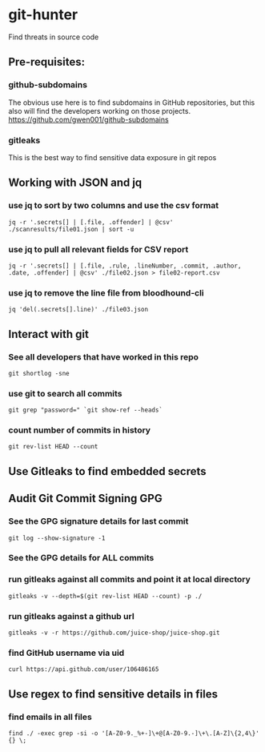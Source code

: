 # git-hunter
Find threats in source code

## Pre-requisites:

### github-subdomains
The obvious use here is to find subdomains in GitHub repositories, but this also will find the developers working on those projects.
https://github.com/gwen001/github-subdomains

### gitleaks
This is the best way to find sensitive data exposure in git repos

## Working with JSON and jq

### use jq to sort by two columns and use the csv format
```jq -r '.secrets[] | [.file, .offender] | @csv' ./scanresults/file01.json | sort -u```

### use jq to pull all relevant fields for CSV report
```jq -r '.secrets[] | [.file, .rule, .lineNumber, .commit, .author, .date, .offender] | @csv' ./file02.json > file02-report.csv```

### use jq to remove the line file from bloodhound-cli
```jq 'del(.secrets[].line)' ./file03.json```

## Interact with git

### See all developers that have worked in this repo
```git shortlog -sne```

### use git to search all commits 
```git grep "password=" `git show-ref --heads` ```

### count number of commits in history
```git rev-list HEAD --count```

## Use Gitleaks to find embedded secrets

## Audit Git Commit Signing GPG

### See the GPG signature details for last commit
```git log --show-signature -1```

### See the GPG details for ALL commits


### run gitleaks against all commits and point it at local directory
```gitleaks -v --depth=$(git rev-list HEAD --count) -p ./```

### run gitleaks against a github url
```gitleaks -v -r https://github.com/juice-shop/juice-shop.git```

### find GitHub username via uid
```curl https://api.github.com/user/106486165```

## Use regex to find sensitive details in files

### find emails in all files 
```find ./ -exec grep -si -o '[A-Z0-9._%+-]\+@[A-Z0-9.-]\+\.[A-Z]\{2,4\}' {} \;```
